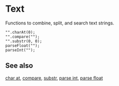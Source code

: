 # Text

Functions to combine, split, and search text strings.

```cards
"".charAt(0);
"".compare("");
"".substr(0, 0);
parseFloat("");
parseInt("");
```

## See also

[char at](/makecode-blockeditor/reference/text/char-at), [compare](/makecode-blockeditor/reference/text/compare),
[substr](/makecode-blockeditor/reference/text/substr), [parse int](/makecode-blockeditor/reference/text/parse-int), 
[parse float](/makecode-blockeditor/reference/text/parse-float)
